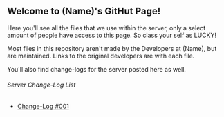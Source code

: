 ## Welcome to (Name)'s GitHut Page!

Here you'll see all the files that we use within the server, only a select amount of people have access to this page. So class your self as LUCKY!

Most files in this repository aren't made by the Developers at (Name), but are maintained. Links to the original developers are with each file.

You'll also find change-logs for the server posted here as well. 




###### Server Change-Log List

- [Change-Log #001](https://namedeveloper.github.io/-name-website/changelog01.html)
